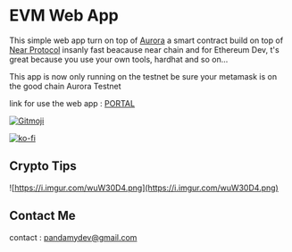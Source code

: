 # EVM Web App

This simple web app turn on top of [Aurora](https://aurora.dev/) a smart contract build on top of [Near Protocol](https://near.org/) insanly fast beacause near chain and for Ethereum Dev, t's great because you use your own tools, hardhat and so on...

This app is now only running on the testnet be sure your metamask is on the good chain Aurora Testnet

link for use the web app : [PORTAL](https://web3-portal.vercel.app/)

<a href="https://gitmoji.dev">
  <img src="https://img.shields.io/badge/gitmoji-%20😜%20😍-FFDD67.svg?style=flat-square" alt="Gitmoji">
</a>

[![ko-fi](https://ko-fi.com/img/githubbutton_sm.svg)](https://ko-fi.com/A0A72UVP8)

## Crypto Tips

![https://i.imgur.com/wuW30D4.png](https://i.imgur.com/wuW30D4.png)

## Contact Me

contact : [pandamydev@gmail.com](mailto:pandamydev@gmail.com)
